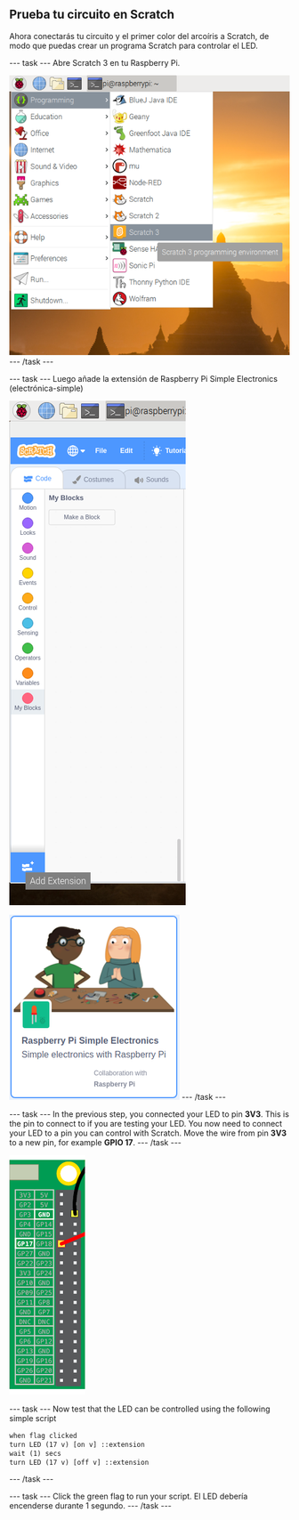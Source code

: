 ## Prueba tu circuito en Scratch

Ahora conectarás tu circuito y el primer color del arcoíris a Scratch, de modo que puedas crear un programa Scratch para controlar el LED.

\--- task \--- Abre Scratch 3 en tu Raspberry Pi.

![abrir-scratch](images/open-scratch.png) \--- /task \---

\--- task \--- Luego añade la extensión de Raspberry Pi Simple Electronics (electrónica-simple)

![añadir-extensión](images/add-extension.png)

![electrónica-simple](images/simple-electronics.png) \--- /task \---

\--- task \--- In the previous step, you connected your LED to pin **3V3**. This is the pin to connect to if you are testing your LED. You now need to connect your LED to a pin you can control with Scratch. Move the wire from pin **3V3** to a new pin, for example **GPIO 17**. \--- /task \---

![Mover el pin](images/movepin.png)

\--- task \--- Now test that the LED can be controlled using the following simple script

```blocks3
when flag clicked
turn LED (17 v) [on v] ::extension
wait (1) secs
turn LED (17 v) [off v] ::extension
```

\--- /task \---

\--- task \--- Click the green flag to run your script. El LED debería encenderse durante 1 segundo. \--- /task \---